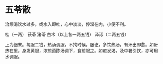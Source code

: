 # 五苓散



治烦渴饮水过多，或水入即吐，心中淡淡，停湿在内，小便不利。

桂（一两） 茯苓 猪苓 白术（以上各一两五钱） 泽泻（二两五钱）

上为细末。每服二钱，热汤调服，不拘时候，服讫，多饮热汤，有汗出即愈。如瘀热在里，身发黄胆，浓煎茵陈汤调下，食前服之。如疸发渴，及中暑引饮，亦可用水调服。